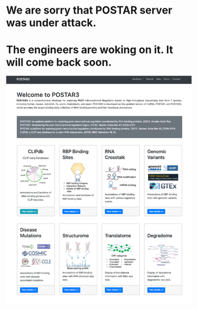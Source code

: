 # We are sorry that POSTAR server was under attack. 
# The engineers are woking on it. It will come back soon.

![POSTAR3](postar3.png)
